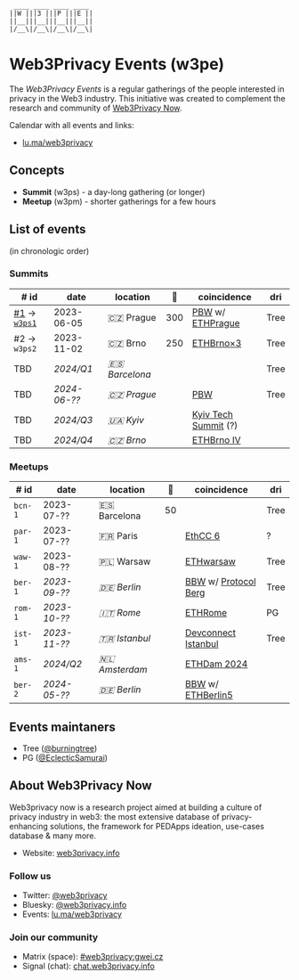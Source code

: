 ```
 ____ ____ ____ ____ 
||W |||3 |||P |||E ||
||__|||__|||__|||__||
|/__\|/__\|/__\|/__\|
```


# Web3Privacy Events (w3pe)

The *Web3Privacy Events* is a regular gatherings of the people interested in privacy in the Web3 industry.
This initiative was created to complement the research and community of [Web3Privacy Now](https://web3privacy.info).

Calendar with all events and links:
* [lu.ma/web3privacy](https://lu.ma/web3privacy)

## Concepts
* **Summit** (w3ps) - a day-long gathering (or longer)
* **Meetup** (w3pm) - shorter gatherings for a few hours

## List of events
(in chronologic order)

### Summits
| # id | date | location | 👥 | coincidence | dri |
| --- | --- | --- | --- | --- | --- |
| [#1](https://prague.web3privacy.info/) → [`w3ps1`](https://github.com/web3privacy/w3ps1) | 2023-06-05 | 🇨🇿 Prague | 300 | [PBW](https://prgblockweek.com/) w/ [ETHPrague](https://ethprague.com/) | Tree |
| #2 → `w3ps2` | 2023-11-02 | 🇨🇿 Brno | 250 | [ETHBrno×3](https://ethbrno.cz/) | Tree |
| TBD | *2024/Q1* | *🇪🇸 Barcelona* ||| Tree |
| TBD | *2024-06-??* | *🇨🇿 Prague* || [PBW](https://prgblockweek.com/) | Tree |
| TBD | *2024/Q3* | *🇺🇦 Kyiv* || [Kyiv Tech Summit](https://www.kyivtechsummit.com/) (?) ||
| TBD | *2024/Q4* | *🇨🇿 Brno* || [ETHBrno IV](https://ethbrno.cz/) ||

### Meetups
| # id | date | location | 👥 | coincidence | dri |
| --- | --- | --- | --- | --- | --- |
| `bcn-1` | 2023-07-?? | 🇪🇸 Barcelona | 50 |  | Tree |
| `par-1` | 2023-07-?? | 🇫🇷 Paris || [EthCC 6](https://www.ethcc.io/) | ? |
| `waw-1` | 2023-08-?? | 🇵🇱 Warsaw || [ETHwarsaw](https://www.ethwarsaw.dev/) | Tree |
| `ber-1` | *2023-09-??* | *🇩🇪 Berlin* || [BBW](https://ethrome.org/) w/ [Protocol Berg](https://protocol.berlin/) | Tree |
| `rom-1` | *2023-10-??* | *🇮🇹 Rome* || [ETHRome](https://ethrome.org/) | PG |
| `ist-1` | *2023-11-??* | *🇹🇷 Istanbul* || [Devconnect Istanbul](https://devconnect.org/) | Tree |
| `ams-1` | *2024/Q2* | *🇳🇱 Amsterdam* || [ETHDam 2024](https://www.ethdam.com/) ||
| `ber-2` | *2024-05-??* | *🇩🇪 Berlin* || [BBW](https://blockchainweek.berlin/) w/ [ETHBerlin5](https://ethberlin.ooo/) ||

## Events maintaners

- Tree ([@burningtree](https://github.com/burningtree))
- PG ([@EclecticSamurai](https://github.com/EclecticSamurai))

## About Web3Privacy Now

Web3privacy now is a research project aimed at building a culture of privacy industry in web3: the most extensive database of privacy-enhancing solutions, the framework for PEDApps ideation, use-cases database & many more.
- Website: [web3privacy.info](http://web3privacy.info/)

### Follow us
- Twitter: [@web3privacy](http://twitter.com/web3privacy)
- Bluesky: [@web3privacy.info](https://staging.bsky.app/profile/web3privacy.info)
- Events: [lu.ma/web3privacy](https://lu.ma/web3privacy)

### Join our community
- Matrix (space): [#web3privacy:gwei.cz](https://matrix.to/#/#web3privacy:gwei.cz)
- Signal (chat): [chat.web3privacy.info](https://chat.web3privacy.info/)
